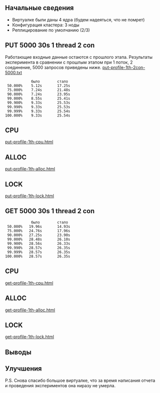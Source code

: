 ## Начальные сведения
* Виртуалке были даны 4 ядра (будем надеяться, что не помрет)
* Конфигурация кластера: 3 ноды
* Реплицирование по умолчанию (2/3)

## PUT 5000 30s 1 thread 2 con

Работающие входные данные остаются с прошлого этапа. Результаты эксперимента в сравнении с прошлым этапом при
1 поток, 2 соединение, 5000 запросов приведены ниже. [put-profile-1th-2con-5000.txt](put-profile-1th-2con-5000.txt)

```
            было        стало
 50.000%    5.12s       17.25s
 75.000%    7.24s       21.48s
 90.000%    7.24s       23.95s
 99.000%    8.55s       25.41s
 99.900%    9.33s       25.53s
 99.990%    9.33s       25.53s
 99.999%    9.33s       25.54s
100.000%    9.33s       25.54s
```

## CPU

[put-profile-1th-cpu.html](put-profile-1th-cpu.html)

## ALLOC

[put-profile-1th-alloc.html](put-profile-1th-alloc.html)

## LOCK

[put-profile-1th-lock.html](put-profile-1th-lock.html)

## GET 5000 30s 1 thread 2 con

```
            было        стало
 50.000%   19.96s       14.93s
 75.000%   24.76s       17.96s
 90.000%   27.25s       23.90s
 99.000%   28.48s       26.10s
 99.900%   28.56s       26.33s
 99.990%   28.57s       26.35s
 99.999%   28.57s       26.35s
100.000%   28.57s       26.35s
```

## CPU

[get-profile-1th-cpu.html](get-profile-1th-cpu.html)

## ALLOC

[get-profile-1th-alloc.html](get-profile-1th-alloc.html)

## LOCK

[get-profile-1th-lock.html](get-profile-1th-lock.html)

## Выводы

## Улучшения

P.S. Снова спасибо большое виртуалке, что за время написания отчета и проведения экспериментов она ниразу не умерла.
